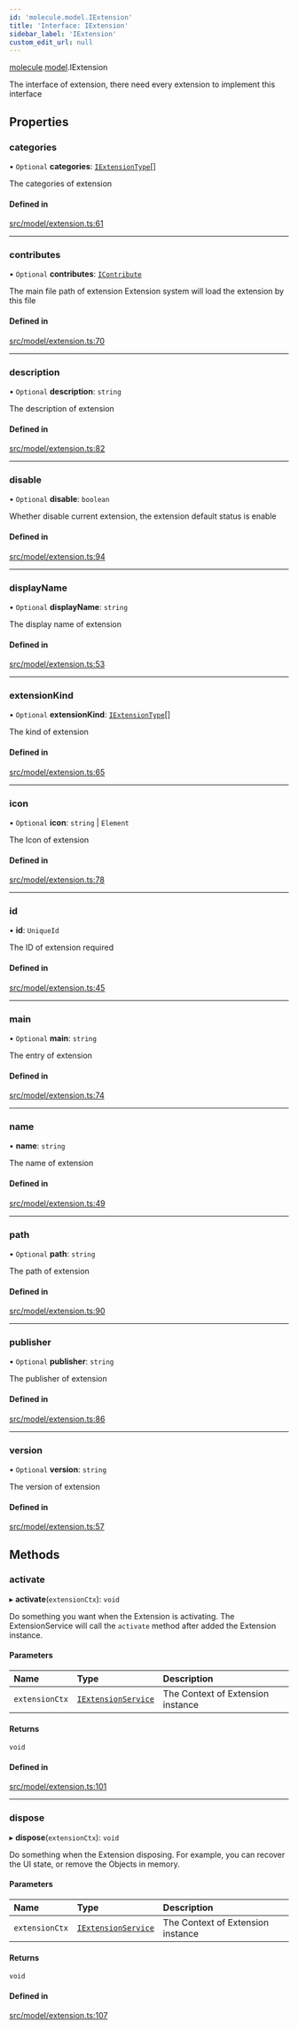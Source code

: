 ```yaml
---
id: 'molecule.model.IExtension'
title: 'Interface: IExtension'
sidebar_label: 'IExtension'
custom_edit_url: null
---
```


[molecule](../namespaces/molecule).[model](../namespaces/molecule.model).IExtension

The interface of extension,
there need every extension to implement this interface

## Properties

### categories

• `Optional` **categories**: [`IExtensionType`](../enums/molecule.model.IExtensionType)[]

The categories of extension

#### Defined in

[src/model/extension.ts:61](https://github.com/DTStack/molecule/blob/46c80551/src/model/extension.ts#L61)

---

### contributes

• `Optional` **contributes**: [`IContribute`](molecule.model.IContribute)

The main file path of extension
Extension system will load the extension by this file

#### Defined in

[src/model/extension.ts:70](https://github.com/DTStack/molecule/blob/46c80551/src/model/extension.ts#L70)

---

### description

• `Optional` **description**: `string`

The description of extension

#### Defined in

[src/model/extension.ts:82](https://github.com/DTStack/molecule/blob/46c80551/src/model/extension.ts#L82)

---

### disable

• `Optional` **disable**: `boolean`

Whether disable current extension, the extension default status is enable

#### Defined in

[src/model/extension.ts:94](https://github.com/DTStack/molecule/blob/46c80551/src/model/extension.ts#L94)

---

### displayName

• `Optional` **displayName**: `string`

The display name of extension

#### Defined in

[src/model/extension.ts:53](https://github.com/DTStack/molecule/blob/46c80551/src/model/extension.ts#L53)

---

### extensionKind

• `Optional` **extensionKind**: [`IExtensionType`](../enums/molecule.model.IExtensionType)[]

The kind of extension

#### Defined in

[src/model/extension.ts:65](https://github.com/DTStack/molecule/blob/46c80551/src/model/extension.ts#L65)

---

### icon

• `Optional` **icon**: `string` \| `Element`

The Icon of extension

#### Defined in

[src/model/extension.ts:78](https://github.com/DTStack/molecule/blob/46c80551/src/model/extension.ts#L78)

---

### id

• **id**: `UniqueId`

The ID of extension required

#### Defined in

[src/model/extension.ts:45](https://github.com/DTStack/molecule/blob/46c80551/src/model/extension.ts#L45)

---

### main

• `Optional` **main**: `string`

The entry of extension

#### Defined in

[src/model/extension.ts:74](https://github.com/DTStack/molecule/blob/46c80551/src/model/extension.ts#L74)

---

### name

• **name**: `string`

The name of extension

#### Defined in

[src/model/extension.ts:49](https://github.com/DTStack/molecule/blob/46c80551/src/model/extension.ts#L49)

---

### path

• `Optional` **path**: `string`

The path of extension

#### Defined in

[src/model/extension.ts:90](https://github.com/DTStack/molecule/blob/46c80551/src/model/extension.ts#L90)

---

### publisher

• `Optional` **publisher**: `string`

The publisher of extension

#### Defined in

[src/model/extension.ts:86](https://github.com/DTStack/molecule/blob/46c80551/src/model/extension.ts#L86)

---

### version

• `Optional` **version**: `string`

The version of extension

#### Defined in

[src/model/extension.ts:57](https://github.com/DTStack/molecule/blob/46c80551/src/model/extension.ts#L57)

## Methods

### activate

▸ **activate**(`extensionCtx`): `void`

Do something you want when the Extension is activating.
The ExtensionService will call the `activate` method after
added the Extension instance.

#### Parameters

| Name           | Type                                              | Description                       |
| :------------- | :------------------------------------------------ | :-------------------------------- |
| `extensionCtx` | [`IExtensionService`](molecule.IExtensionService) | The Context of Extension instance |

#### Returns

`void`

#### Defined in

[src/model/extension.ts:101](https://github.com/DTStack/molecule/blob/46c80551/src/model/extension.ts#L101)

---

### dispose

▸ **dispose**(`extensionCtx`): `void`

Do something when the Extension disposing.
For example, you can recover the UI state, or remove the Objects in memory.

#### Parameters

| Name           | Type                                              | Description                       |
| :------------- | :------------------------------------------------ | :-------------------------------- |
| `extensionCtx` | [`IExtensionService`](molecule.IExtensionService) | The Context of Extension instance |

#### Returns

`void`

#### Defined in

[src/model/extension.ts:107](https://github.com/DTStack/molecule/blob/46c80551/src/model/extension.ts#L107)
